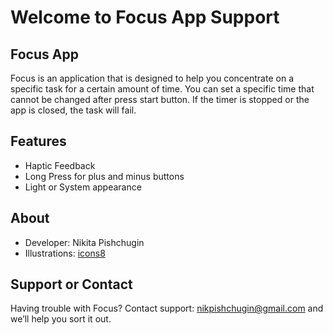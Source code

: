 # Welcome to Focus App Support

## Focus App
Focus is an application that is designed to help you concentrate on a specific task for a certain amount of time. 
You can set a specific time that cannot be changed after press start button. If the timer is stopped or the app is closed, the task will fail.

## Features 
- Haptic Feedback 
- Long Press for plus and minus buttons
- Light or System appearance  

## About
- Developer: Nikita Pishchugin
- Illustrations: [icons8](https://icons8.com)

## Support or Contact

Having trouble with Focus? Contact support: nikpishchugin@gmail.com and we’ll help you sort it out.
